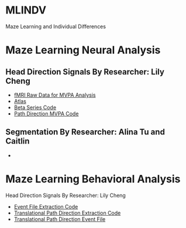 # MLINDV
Maze Learning and Individual Differences

# Maze Learning Neural Analysis 
## Head Direction Signals By Researcher: Lily Cheng
* [fMRI Raw Data for MVPA Analysis](https://github.com/sumneets/MLINDV/blob/main/Head_Direction_Analyses/Head_Direction_Neural_Analysis/fMRI_Raw_Data_for_MVPA_Analysis)
* [Atlas](https://github.com/sumneets/MLINDV/blob/main/Head_Direction_Analyses/Head_Direction_Neural_Analysis/Atlas)
* [Beta Series Code](https://github.com/sumneets/MLINDV/blob/main/Head_Direction_Analyses/Head_Direction_Neural_Analysis/Beta_Series_Code)
* [Path Direction MVPA Code](https://github.com/sumneets/MLINDV/blob/main/Head_Direction_Analyses/Head_Direction_Neural_Analysis/Path_Direction_MVPA_Code)
## Segmentation By Researcher: Alina Tu and Caitlin
* 
# Maze Learning Behavioral Analysis
Head Direction Signals By Researcher: Lily Cheng
* [Event File Extraction Code](https://github.com/sumneets/MLINDV/blob/main/Head_Direction_Analyses/Head_Direction_Behavioral_Analysis/Event_File_Extraction_Code)
* [Translational Path Direction Extraction Code](https://github.com/sumneets/MLINDV/blob/main/Head_Direction_Analyses/Head_Direction_Behavioral_Analysis/Translational_Path_Direction_Extraction_Code)
* [Translational Path Direction Event File](https://github.com/sumneets/MLINDV/blob/main/Head_Direction_Analyses/Head_Direction_Behavioral_Analysis/Translational_Path_Direction_Event_File)
